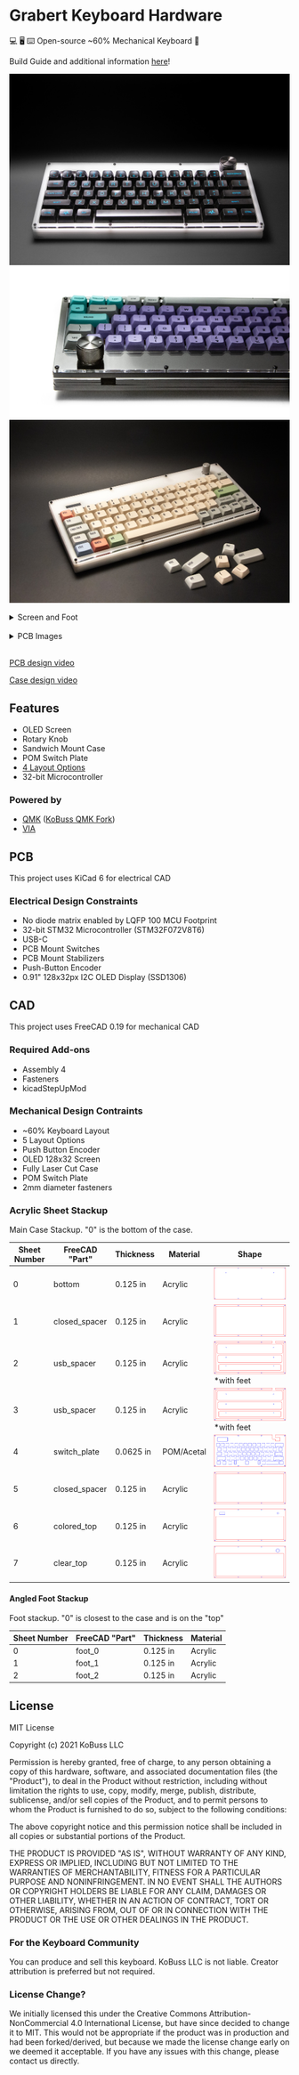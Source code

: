 # Grabert Keyboard Hardware

💻 🖥️ ⌨️ Open-source ~60% Mechanical Keyboard 🎉

Build Guide and additional information [here](doc/BUILDGUIDE.md)!

![](doc/grabert_white_pulse.jpg)
![](doc/grabert_black_back.jpg)
![](doc/grabert_white_canvas_angled.jpg)

<details>
  <summary>Screen and Foot</summary>
  <img src="doc/grabert_white_screen.jpg" name="image-name">
  <img src="doc/grabert_foot.jpg" name="image-name">
</details>
<br/>
<details>
  <summary>PCB Images</summary>
  <img src="doc/pcb_front.jpg" name="image-name">
  <img src="doc/pcb_back.jpg" name="image-name">
</details>
<br/>

[PCB design video](https://youtu.be/ezk02GJ9iMs)

[Case design video](https://youtu.be/DsW-hKeB3mc)

## Features

- OLED Screen
- Rotary Knob
- Sandwich Mount Case
- POM Switch Plate
- [4 Layout Options](doc/BUILDGUIDE.md#preparation-and-layout-decision)
- 32-bit Microcontroller

### Powered by

- [QMK](https://github.com/qmk/qmk_firmware) ([KoBuss QMK Fork](https://github.com/KoBussLLC/qmk_firmware))
- [VIA](https://caniusevia.com/)

## PCB

This project uses KiCad 6 for electrical CAD

### Electrical Design Constraints
- No diode matrix enabled by LQFP 100 MCU Footprint
- 32-bit STM32 Microcontroller (STM32F072V8T6)
- USB-C
- PCB Mount Switches
- PCB Mount Stabilizers
- Push-Button Encoder
- 0.91" 128x32px I2C OLED Display (SSD1306)

## CAD

This project uses FreeCAD 0.19 for mechanical CAD

### Required Add-ons
- Assembly 4
- Fasteners
- kicadStepUpMod

### Mechanical Design Contraints
- ~60% Keyboard Layout
- 5 Layout Options
- Push Button Encoder
- OLED 128x32 Screen
- Fully Laser Cut Case
- POM Switch Plate
- 2mm diameter fasteners

### Acrylic Sheet Stackup

Main Case Stackup. "0" is the bottom of the case.

| Sheet Number | FreeCAD "Part" | Thickness | Material | Shape |
| - | - | - | - | - |
| 0 | bottom | 0.125 in | Acrylic | ![](CAD/2d/bottom.svg) |
| 1 | closed_spacer | 0.125 in | Acrylic | ![](CAD/2d/closed_spacer.svg) |
| 2 | usb_spacer | 0.125 in | Acrylic | ![](CAD/2d/usb_spacer.svg) *with feet |
| 3 | usb_spacer | 0.125 in | Acrylic | ![](CAD/2d/usb_spacer.svg) *with feet |
| 4 | switch_plate | 0.0625 in | POM/Acetal | ![](CAD/2d/switch_plate_0.54.svg) |
| 5 | closed_spacer | 0.125 in | Acrylic | ![](CAD/2d/closed_spacer.svg) |
| 6 | colored_top | 0.125 in | Acrylic | ![](CAD/2d/colored_top_shifted_oled.svg) |
| 7 | clear_top | 0.125 in | Acrylic | ![](CAD/2d/clear_top.svg) |

#### Angled Foot Stackup

Foot stackup. "0" is closest to the case and is on the "top"

| Sheet Number | FreeCAD "Part" | Thickness | Material |
| - | - | - | - |
| 0 | foot_0 | 0.125 in | Acrylic |
| 1 | foot_1 | 0.125 in | Acrylic |
| 2 | foot_2 | 0.125 in | Acrylic |

## License
MIT License

Copyright (c) 2021 KoBuss LLC

Permission is hereby granted, free of charge, to any person obtaining a copy of this hardware, software, and associated documentation files (the "Product"), to deal in the Product without restriction, including without limitation the rights to use, copy, modify, merge, publish, distribute, sublicense, and/or sell copies of the Product, and to permit persons to whom the Product is furnished to do so, subject to the following conditions:

The above copyright notice and this permission notice shall be included in all copies or substantial portions of the Product.

THE PRODUCT IS PROVIDED "AS IS", WITHOUT WARRANTY OF ANY KIND, EXPRESS OR IMPLIED, INCLUDING BUT NOT LIMITED TO THE WARRANTIES OF MERCHANTABILITY, FITNESS FOR A PARTICULAR PURPOSE AND NONINFRINGEMENT. IN NO EVENT SHALL THE AUTHORS OR COPYRIGHT HOLDERS BE LIABLE FOR ANY CLAIM, DAMAGES OR OTHER LIABILITY, WHETHER IN AN ACTION OF CONTRACT, TORT OR OTHERWISE, ARISING FROM, OUT OF OR IN CONNECTION WITH THE PRODUCT OR THE USE OR OTHER DEALINGS IN THE PRODUCT.

### For the Keyboard Community
You can produce and sell this keyboard. KoBuss LLC is not liable. Creator attribution is preferred but not required.

### License Change?
We initially licensed this under the Creative Commons Attribution-NonCommercial 4.0 International License, but have since decided to change it to MIT.
This would not be appropriate if the product was in production and had been forked/derived, but because we made the license change early on we deemed it acceptable.
If you have any issues with this change, please contact us directly.